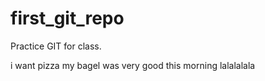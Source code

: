 # first_git_repo
Practice GIT for class.


i want pizza
my bagel was very good this morning 
lalalalala
